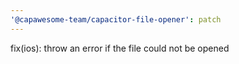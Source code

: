 ```yaml
---
'@capawesome-team/capacitor-file-opener': patch
---
```


fix(ios): throw an error if the file could not be opened

